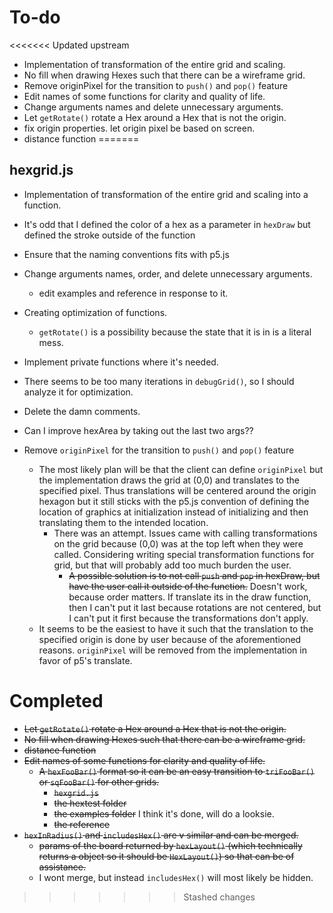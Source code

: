 # To-do
<<<<<<< Updated upstream
- Implementation of transformation of the entire grid and scaling.
- No fill when drawing Hexes such that there can be a wireframe grid.
- Remove originPixel for the transition to `push()` and `pop()` feature
- Edit names of some functions for clarity and quality of life.
- Change arguments names and delete unnecessary arguments.
- Let `getRotate()` rotate a Hex around a Hex that is not the origin.
- fix origin properties. let origin pixel be based on screen.
- distance function
=======

## hexgrid.js
- Implementation of transformation of the entire grid and scaling into a function.
- It's odd that I defined the color of a hex as a parameter in `hexDraw` but defined the stroke outside of the function

- Ensure that the naming conventions fits with p5.js
- Change arguments names, order, and delete unnecessary arguments.
  - edit examples and reference in response to it.
- Creating optimization of functions.
  - `getRotate()` is a possibility because the state that it is in is a literal mess.
- Implement private functions where it's needed.
- There seems to be too many iterations in `debugGrid()`, so I should analyze it for optimization.
- Delete the damn comments.
- Can I improve hexArea by taking out the last two args??
- Remove `originPixel` for the transition to `push()` and `pop()` feature
  - The most likely plan will be that the client can define `originPixel` but the implementation draws the grid at (0,0) and translates to the specified pixel. Thus translations will be centered around the origin hexagon but it still sticks with the p5.js convention of defining the location of graphics at initialization instead of initializing and then translating them to the intended location.
    - There was an attempt. Issues came with calling transformations on the grid because (0,0) was at the top left when they were called. Considering writing special transformation functions for grid, but that will probably add too much burden the user.
      - ~~A possible solution is to not call `push` and `pop` in hexDraw, but have the user call it outside of the function.~~ Doesn't work, because order matters. If translate its in the draw function, then I can't put it last because rotations are not centered, but I can't put it first because the transformations don't apply.
  - It seems to be the easiest to have it such that the translation to the specified origin is done by user because of the aforementioned reasons. `originPixel` will be removed from the implementation in favor of p5's translate.


# Completed
- ~~Let `getRotate()` rotate a Hex around a Hex that is not the origin.~~
- ~~No fill when drawing Hexes such that there can be a wireframe grid.~~
- ~~distance function~~
- ~~Edit names of some functions for clarity and quality of life.~~
  - ~~A `hexFooBar()` format so it can be an easy transition to `triFooBar()` or `sqFooBar()` for other grids.~~
    - ~~`hexgrid.js`~~
    - ~~the hextest folder~~
    - ~~the examples folder~~ I think it's done, will do a looksie.
    - ~~the reference~~
- ~~`hexInRadius()` and `includesHex()` are v similar and can be merged.~~
  - ~~params of the board returned by `hexLayout()` (which technically returns a object so it should be `HexLayout()`) so that can be of assistance.~~
  - I wont merge, but instead `includesHex()` will most likely be hidden.  
>>>>>>> Stashed changes
